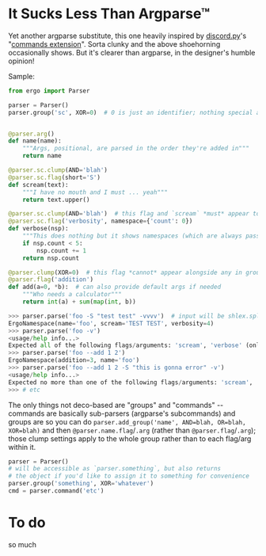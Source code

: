 # It Sucks Less Than Argparse™


Yet another argparse substitute, this one heavily inspired by [discord.py](https://github.com/Rapptz/discord.py)'s
"[commands extension](http://discordpy.readthedocs.io/en/rewrite/ext/commands/index.html)".
Sorta clunky and the above shoehorning occasionally shows. But it's clearer than argparse, in the designer's humble opinion!

Sample:

```py
from ergo import Parser

parser = Parser()
parser.group('sc', XOR=0)  # 0 is just an identifier; nothing special about it


@parser.arg()
def name(name):
    """Args, positional, are parsed in the order they're added in"""
    return name

@parser.sc.clump(AND='blah')
@parser.sc.flag(short='S')
def scream(text):
    """I have no mouth and I must ... yeah"""
    return text.upper()

@parser.sc.clump(AND='blah')  # this flag and `scream` *must* appear together (same AND)
@parser.sc.flag('verbosity', namespace={'count': 0})
def verbose(nsp):
    """This does nothing but it shows namespaces (which are always passed as the first arg)"""
    if nsp.count < 5:
        nsp.count += 1
    return nsp.count

@parser.clump(XOR=0)  # this flag *cannot* appear alongside any in group `sc` (same XOR)
@parser.flag('addition')
def add(a=0, *b):  # can also provide default args if needed
    """Who needs a calculator"""
    return int(a) + sum(map(int, b))
```
```py
>>> parser.parse('foo -S "test test" -vvvv')  # input will be shlex.split if given as a string (defaults to sys.argv though)
ErgoNamespace(name='foo', scream='TEST TEST', verbosity=4)
>>> parser.parse('foo -v')
<usage/help info...>
Expected all of the following flags/arguments: 'scream', 'verbose' (only got 'verbosity')
>>> parser.parse('foo --add 1 2')
ErgoNamespace(addition=3, name='foo')
>>> parser.parse('foo --add 1 2 -S "this is gonna error" -v')
<usage/help info...>
Expected no more than one of the following flags/arguments: 'scream', 'add', 'verbose' (got 'scream', 'verbosity', 'addition')
>>> # etc
```

The only things not deco-based are "groups" and "commands" -- commands are basically sub-parsers (argparse's subcommands) and groups are so you can do `parser.add_group('name', AND=blah, OR=blah, XOR=blah)` and then `@parser.name.flag`/`.arg` (rather than `@parser.flag`/`.arg`); those clump settings apply to the whole group rather than to each flag/arg within it.

```py
parser = Parser()
# will be accessible as `parser.something`, but also returns
# the object if you'd like to assign it to something for convenience
parser.group('something', XOR='whatever')
cmd = parser.command('etc')
```

# To do
so much
